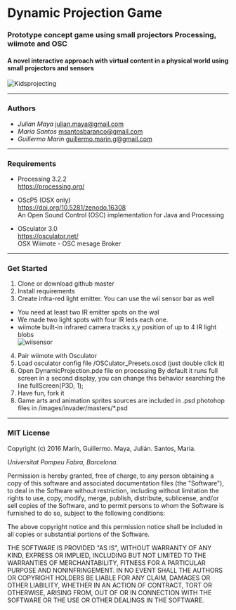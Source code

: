 # Dynamic Projection Game
### Prototype concept game using small projectors Processing, wiimote and OSC
#### A novel interactive approach with virtual content in a physical world using small projectors and sensors
![Kidsprojecting](https://github.com/mayait/Dynamic-Projection-Game-Processing/blob/master/images/readme/childs_projecting.png)
- - - -

###  Authors

* _Julian Maya_ julian.maya@gmail.com
* _Maria Santos_ msantosbaranco@gmail.com 
* _Guillermo Marin_ guillermo.marin.g@gmail.com  

- - - -  

###  Requirements

* Processing 3.2.2 		
  https://processing.org/	
  			
* OScP5 (OSX only) 				
  https://doi.org/10.5281/zenodo.16308		
  An Open Sound Control (OSC) implementation for Java and Processing
  
* OSculator 3.0			
  https://osculator.net/						
  OSX Wiimote - OSC mesage Broker

- - - -  

###  Get Started

1. Clone or download github master
2. Install requirements
3. Create infra-red light emitter. You can use the wii sensor bar as well
  * You need at least two IR emitter spots on the wal
  * We made two light spots with four IR leds each one.
  * wiimote built-in infrared camera tracks x,y position of up to 4 IR light blobs  
  ![wiisensor](https://github.com/mayait/Dynamic-Projection-Game-Processing/blob/master/images/readme/wiisensor.png)
4. Pair wiimote with Osculator
5. Load osculator config file /OSCulator_Presets.oscd (just double click it)
6. Open DynamicProjection.pde file on processing
 By default it runs full screen in a second display, you can change this behavior searching the line fullScreen(P3D, 1);
7. Have fun, fork it
8. Game arts and animation sprites sources are included in .psd photohop files in /images/invader/masters/*.psd

- - - -  

### MIT License

Copyright (c) 2016 Marín, Guillermo. Maya, Julián. Santos, Maria. 

_Universitat Pompeu Fabra, Barcelona._

Permission is hereby granted, free of charge, to any person obtaining a copy
of this software and associated documentation files (the "Software"), to deal
in the Software without restriction, including without limitation the rights
to use, copy, modify, merge, publish, distribute, sublicense, and/or sell
copies of the Software, and to permit persons to whom the Software is
furnished to do so, subject to the following conditions:

The above copyright notice and this permission notice shall be included in all
copies or substantial portions of the Software.

THE SOFTWARE IS PROVIDED "AS IS", WITHOUT WARRANTY OF ANY KIND, EXPRESS OR
IMPLIED, INCLUDING BUT NOT LIMITED TO THE WARRANTIES OF MERCHANTABILITY,
FITNESS FOR A PARTICULAR PURPOSE AND NONINFRINGEMENT. IN NO EVENT SHALL THE
AUTHORS OR COPYRIGHT HOLDERS BE LIABLE FOR ANY CLAIM, DAMAGES OR OTHER
LIABILITY, WHETHER IN AN ACTION OF CONTRACT, TORT OR OTHERWISE, ARISING FROM,
OUT OF OR IN CONNECTION WITH THE SOFTWARE OR THE USE OR OTHER DEALINGS IN THE
SOFTWARE.
